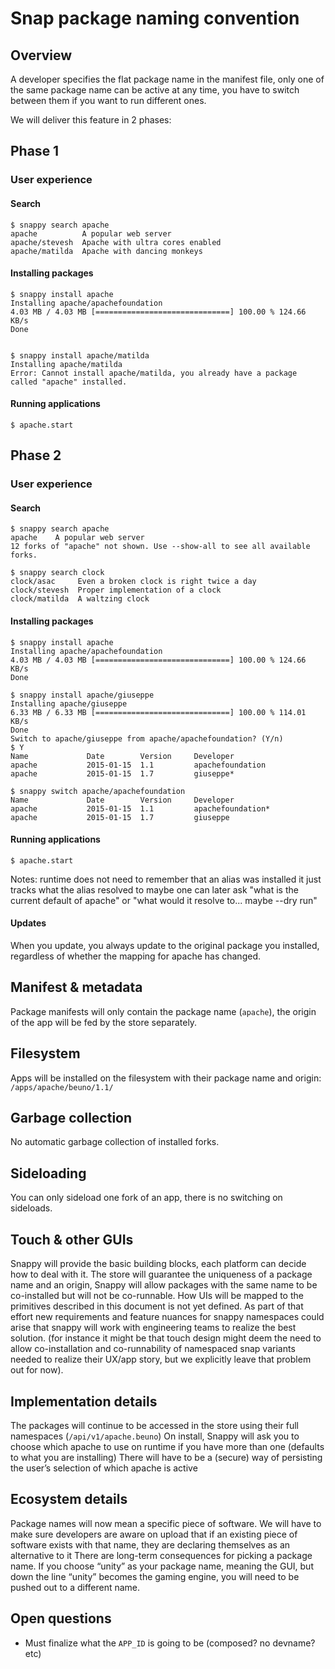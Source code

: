 # Snap package naming convention
## Overview
A developer specifies the flat package name in the manifest file, only one of 
the same package name can be active at any time, you have to switch between 
them if you want to run different ones.

We will deliver this feature in 2 phases:

## Phase 1

### User experience

#### Search

    $ snappy search apache
    apache          A popular web server
    apache/stevesh  Apache with ultra cores enabled
    apache/matilda  Apache with dancing monkeys


#### Installing packages

    $ snappy install apache
    Installing apache/apachefoundation
    4.03 MB / 4.03 MB [==============================] 100.00 % 124.66 KB/s
    Done


    $ snappy install apache/matilda
    Installing apache/matilda
    Error: Cannot install apache/matilda, you already have a package called "apache" installed.


#### Running applications
    $ apache.start


## Phase 2

### User experience

#### Search

    $ snappy search apache
    apache    A popular web server
    12 forks of "apache" not shown. Use --show-all to see all available forks.

    $ snappy search clock
    clock/asac     Even a broken clock is right twice a day
    clock/stevesh  Proper implementation of a clock
    clock/matilda  A waltzing clock


#### Installing packages
    $ snappy install apache
    Installing apache/apachefoundation
    4.03 MB / 4.03 MB [==============================] 100.00 % 124.66 KB/s
    Done

    $ snappy install apache/giuseppe
    Installing apache/giuseppe
    6.33 MB / 6.33 MB [==============================] 100.00 % 114.01 KB/s
    Done
    Switch to apache/giuseppe from apache/apachefoundation? (Y/n)
    $ Y
    Name             Date        Version     Developer
    apache           2015-01-15  1.1         apachefoundation
    apache           2015-01-15  1.7         giuseppe*

    $ snappy switch apache/apachefoundation
    Name             Date        Version     Developer
    apache           2015-01-15  1.1         apachefoundation*
    apache           2015-01-15  1.7         giuseppe


#### Running applications
    $ apache.start

Notes:
    runtime does not need to remember that an alias was installed it just 
    tracks what the alias resolved to maybe one can later ask "what is the 
    current default of apache" or "what would it resolve to... maybe --dry run"

#### Updates
When you update, you always update to the original package you installed, 
regardless of whether the mapping for apache has changed.

## Manifest & metadata
Package manifests will only contain the package name (`apache`), the origin of 
the app will be fed by the store separately.

## Filesystem
Apps will be installed on the filesystem with their package name and origin:
`/apps/apache/beuno/1.1/`

## Garbage collection
No automatic garbage collection of installed forks.

## Sideloading
You can only sideload one fork of an app, there is no switching on sideloads.

## Touch & other GUIs
Snappy will provide the basic building blocks, each platform can decide how to 
deal with it.
The store will guarantee the uniqueness of a package name and an origin, 
Snappy will allow packages with the same name to be co-installed but will not 
be co-runnable.
How UIs will be mapped to the primitives described in this document is not yet 
defined. As part of that effort new requirements and feature nuances for 
snappy namespaces could arise that snappy will work with engineering teams to 
realize the best solution.
(for instance it might be that touch design might deem the need to allow 
co-installation and co-runnability of namespaced snap variants needed to 
realize their UX/app story, but we explicitly leave that problem out for now).

## Implementation details
The packages will continue to be accessed in the store using their full
namespaces (`/api/v1/apache.beuno`)
On install, Snappy will ask you to choose which apache to use on runtime
if you have more than one (defaults to what you are installing)
There will have to be a (secure) way of persisting the user’s selection 
of which apache is active

## Ecosystem details
Package names will now mean a specific piece of software. We will have to make 
sure developers are aware on upload that if an existing piece of software 
exists with that name, they are declaring themselves as an alternative to it
There are long-term consequences for picking a package name. If you choose 
“unity” as your package name, meaning the GUI, but down the line “unity” 
becomes the gaming engine, you will need to be pushed out to a different name.

## Open questions
 * Must finalize what the `APP_ID` is going to be (composed? no devname? etc)
